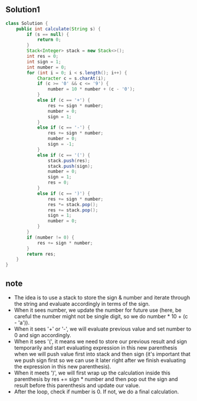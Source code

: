 ## Solution1
``` java
class Solution {
    public int calculate(String s) {
        if (s == null) {
            return 0;
        }
        Stack<Integer> stack = new Stack<>();
        int res = 0;
        int sign = 1;
        int number = 0;
        for (int i = 0; i < s.length(); i++) {
            Character c = s.charAt(i);
            if (c >= '0' && c <= '9') {
                number = 10 * number + (c - '0');
            }
            else if (c == '+') {
                res += sign * number;
                number = 0;
                sign = 1;
            }
            else if (c == '-') {
                res += sign * number;
                number = 0;
                sign = -1;
            }
            else if (c == '(') {
                stack.push(res);
                stack.push(sign);
                number = 0;
                sign = 1;
                res = 0;
            }
            else if (c == ')') {
                res += sign * number;
                res *= stack.pop();
                res += stack.pop();
                sign = 1;
                number = 0;
            }
        }
        if (number != 0) {
            res += sign * number;
        }
        return res;
    }
}
```

## note
* The idea is to use a stack to store the sign & number and iterate through the string and evaluate accordingly in terms of the sign.
* When it sees number, we update the number for future use (here, be careful the number might not be single digit, so we do 
number * 10 + (c - 'a')). 
* When it sees '+' or '-', we will evaluate previous value and set number to 0 and sign accordingly. 
* When it sees '(', it means we need to store our previous result and sign temporarily and start evaluating expression in this 
new parenthesis when we will push value first into stack and then sign (it's important that we push sign first so we can use
it later right after we finish evaluating the expression in this new parenthesis). 
* When it meets ')', we will first wrap up the calculation inside this parenthesis by res += sign * number and then pop out the sign and result before this parenthesis and update our value.
* After the loop, check if number is 0. If not, we do a final calculation.
